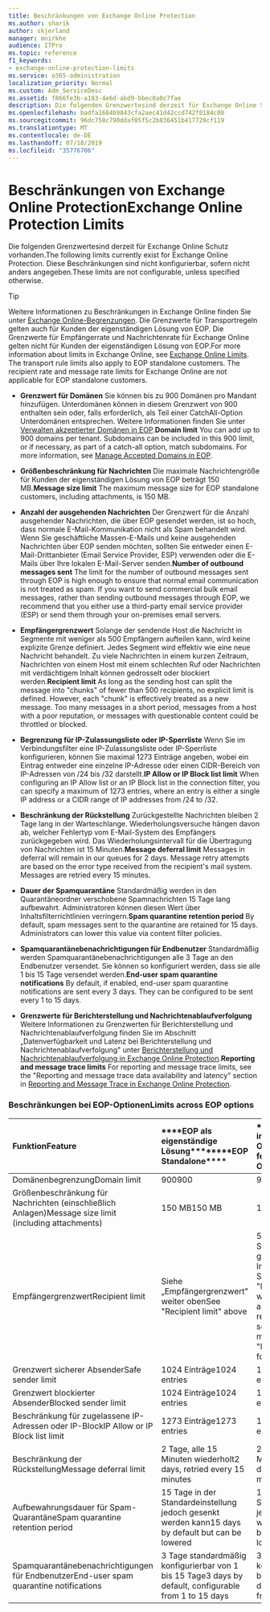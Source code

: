 ```yaml
---
title: Beschränkungen von Exchange Online Protection
ms.author: sharik
author: skjerland
manager: mnirkhe
audience: ITPro
ms.topic: reference
f1_keywords:
- exchange-online-protection-limits
ms.service: o365-administration
localization_priority: Normal
ms.custom: Adm_ServiceDesc
ms.assetid: f866fe3b-a183-4e6d-abd9-bbec0a0c7fae
description: Die folgenden Grenzwertesind derzeit für Exchange Online Schutz vorhanden. Diese Beschränkungen sind nicht konfigurierbar, sofern nicht anders angegeben.
ms.openlocfilehash: badfa1684b9843cfa2aec41d42ccd742f0184c00
ms.sourcegitcommit: 96dc758c790ddaf05f5c2b836451b417729cf119
ms.translationtype: MT
ms.contentlocale: de-DE
ms.lasthandoff: 07/18/2019
ms.locfileid: "35776706"
---
```

# <a name="exchange-online-protection-limits"></a><span data-ttu-id="b853c-104">Beschränkungen von Exchange Online Protection</span><span class="sxs-lookup"><span data-stu-id="b853c-104">Exchange Online Protection Limits</span></span>

<span data-ttu-id="b853c-105">Die folgenden Grenzwertesind derzeit für Exchange Online Schutz vorhanden.</span><span class="sxs-lookup"><span data-stu-id="b853c-105">The following limits currently exist for Exchange Online Protection.</span></span> <span data-ttu-id="b853c-106">Diese Beschränkungen sind nicht konfigurierbar, sofern nicht anders angegeben.</span><span class="sxs-lookup"><span data-stu-id="b853c-106">These limits are not configurable, unless specified otherwise.</span></span> 
  
> [!TIP]
> <span data-ttu-id="b853c-p103">Weitere Informationen zu Beschränkungen in Exchange Online finden Sie unter [Exchange Online-Begrenzungen](../exchange-online-service-description/exchange-online-limits.md). Die Grenzwerte für Transportregeln gelten auch für Kunden der eigenständigen Lösung von EOP. Die Grenzwerte für Empfängerrate und Nachrichtenrate für Exchange Online gelten nicht für Kunden der eigenständigen Lösung von EOP.</span><span class="sxs-lookup"><span data-stu-id="b853c-p103">For more information about limits in Exchange Online, see [Exchange Online Limits](../exchange-online-service-description/exchange-online-limits.md). The transport rule limits also apply to EOP standalone customers. The recipient rate and message rate limits for Exchange Online are not applicable for EOP standalone customers.</span></span> 
  
- <span data-ttu-id="b853c-p104">**Grenzwert für Domänen** Sie können bis zu 900 Domänen pro Mandant hinzufügen. Unterdomänen können in diesem Grenzwert von 900 enthalten sein oder, falls erforderlich, als Teil einer CatchAll-Option Unterdomänen entsprechen. Weitere Informationen finden Sie unter [Verwalten akzeptierter Domänen in EOP](https://go.microsoft.com/fwlink/p/?LinkId=282239).</span><span class="sxs-lookup"><span data-stu-id="b853c-p104">**Domain limit** You can add up to 900 domains per tenant. Subdomains can be included in this 900 limit, or if necessary, as part of a catch-all option, match subdomains. For more information, see [Manage Accepted Domains in EOP](https://go.microsoft.com/fwlink/p/?LinkId=282239).</span></span>
    
- <span data-ttu-id="b853c-113">**Größenbeschränkung für Nachrichten** Die maximale Nachrichtengröße für Kunden der eigenständigen Lösung von EOP beträgt 150 MB.</span><span class="sxs-lookup"><span data-stu-id="b853c-113">**Message size limit** The maximum message size for EOP standalone customers, including attachments, is 150 MB.</span></span> 
    
- <span data-ttu-id="b853c-p105">**Anzahl der ausgehenden Nachrichten** Der Grenzwert für die Anzahl ausgehender Nachrichten, die über EOP gesendet werden, ist so hoch, dass normale E-Mail-Kommunikation nicht als Spam behandelt wird. Wenn Sie geschäftliche Massen-E-Mails und keine ausgehenden Nachrichten über EOP senden möchten, sollten Sie entweder einen E-Mail-Drittanbieter (Email Service Provider, ESP) verwenden oder die E-Mails über Ihre lokalen E-Mail-Server senden.</span><span class="sxs-lookup"><span data-stu-id="b853c-p105">**Number of outbound messages sent** The limit for the number of outbound messages sent through EOP is high enough to ensure that normal email communication is not treated as spam. If you want to send commercial bulk email messages, rather than sending outbound messages through EOP, we recommend that you either use a third-party email service provider (ESP) or send them through your on-premises email servers.</span></span> 
    
- <span data-ttu-id="b853c-p106">**Empfängergrenzwert** Solange der sendende Host die Nachricht in Segmente mit weniger als 500 Empfängern aufteilen kann, wird keine explizite Grenze definiert. Jedes Segment wird effektiv wie eine neue Nachricht behandelt. Zu viele Nachrichten in einem kurzen Zeitraum, Nachrichten von einem Host mit einem schlechten Ruf oder Nachrichten mit verdächtigem Inhalt können gedrosselt oder blockiert werden.</span><span class="sxs-lookup"><span data-stu-id="b853c-p106">**Recipient limit** As long as the sending host can split the message into "chunks" of fewer than 500 recipients, no explicit limit is defined. However, each "chunk" is effectively treated as a new message. Too many messages in a short period, messages from a host with a poor reputation, or messages with questionable content could be throttled or blocked.</span></span> 
    
- <span data-ttu-id="b853c-119">**Begrenzung für IP-Zulassungsliste oder IP-Sperrliste** Wenn Sie im Verbindungsfilter eine IP-Zulassungsliste oder IP-Sperrliste konfigurieren, können Sie maximal 1273 Einträge angeben, wobei ein Eintrag entweder eine einzelne IP-Adresse oder einen CIDR-Bereich von IP-Adressen von /24 bis /32 darstellt.</span><span class="sxs-lookup"><span data-stu-id="b853c-119">**IP Allow or IP Block list limit** When configuring an IP Allow list or an IP Block list in the connection filter, you can specify a maximum of 1273 entries, where an entry is either a single IP address or a CIDR range of IP addresses from /24 to /32.</span></span> 
    
- <span data-ttu-id="b853c-p107">**Beschränkung der Rückstellung** Zurückgestellte Nachrichten bleiben 2 Tage lang in der Warteschlange. Wiederholungsversuche hängen davon ab, welcher Fehlertyp vom E-Mail-System des Empfängers zurückgegeben wird. Das Wiederholungsintervall für die Übertragung von Nachrichten ist 15 Minuten.</span><span class="sxs-lookup"><span data-stu-id="b853c-p107">**Message deferral limit** Messages in deferral will remain in our queues for 2 days. Message retry attempts are based on the error type received from the recipient's mail system. Messages are retried every 15 minutes.</span></span> 
    
- <span data-ttu-id="b853c-p108">**Dauer der Spamquarantäne** Standardmäßig werden in den Quarantäneordner verschobene Spamnachrichten 15 Tage lang aufbewahrt. Administratoren können diesen Wert über Inhaltsfilterrichtlinien verringern.</span><span class="sxs-lookup"><span data-stu-id="b853c-p108">**Spam quarantine retention period** By default, spam messages sent to the quarantine are retained for 15 days. Administrators can lower this value via content filter policies.</span></span> 
    
- <span data-ttu-id="b853c-p109">**Spamquarantänebenachrichtigungen für Endbenutzer** Standardmäßig werden Spamquarantänebenachrichtigungen alle 3 Tage an den Endbenutzer versendet. Sie können so konfiguriert werden, dass sie alle 1 bis 15 Tage versendet werden.</span><span class="sxs-lookup"><span data-stu-id="b853c-p109">**End-user spam quarantine notifications** By default, if enabled, end-user spam quarantine notifications are sent every 3 days. They can be configured to be sent every 1 to 15 days.</span></span> 
    
- <span data-ttu-id="b853c-127">**Grenzwerte für Berichterstellung und Nachrichtenablaufverfolgung** Weitere Informationen zu Grenzwerten für Berichterstellung und Nachrichtenablaufverfolgung finden Sie im Abschnitt „Datenverfügbarkeit und Latenz bei Berichterstellung und Nachrichtenablaufverfolgung" unter [Berichterstellung und Nachrichtenablaufverfolgung in Exchange Online Protection](https://go.microsoft.com/fwlink/?LinkId=394248).</span><span class="sxs-lookup"><span data-stu-id="b853c-127">**Reporting and message trace limits** For reporting and message trace limits, see the "Reporting and message trace data availability and latency" section in [Reporting and Message Trace in Exchange Online Protection](https://go.microsoft.com/fwlink/?LinkId=394248).</span></span>
    
### <a name="limits-across-eop-options"></a><span data-ttu-id="b853c-128">Beschränkungen bei EOP-Optionen</span><span class="sxs-lookup"><span data-stu-id="b853c-128">Limits across EOP options</span></span>

|<span data-ttu-id="b853c-129">**Funktion**</span><span class="sxs-lookup"><span data-stu-id="b853c-129">**Feature**</span></span>|<span data-ttu-id="b853c-130">\*\*\*\*EOP als eigenständige Lösung\*\*\*\*</span><span class="sxs-lookup"><span data-stu-id="b853c-130">\*\*\*\*EOP Standalone\*\*\*\*</span></span>|<span data-ttu-id="b853c-131">\*\*\*\*EOP-Funktionen in Exchange Online\*\*\*\*</span><span class="sxs-lookup"><span data-stu-id="b853c-131">\*\*\*\*EOP features in Exchange Online\*\*\*\*</span></span>|<span data-ttu-id="b853c-132">\*\*\*\*Exchange Enterprise CAL mit Diensten\*\*\*\*</span><span class="sxs-lookup"><span data-stu-id="b853c-132">\*\*\*\*Exchange Enterprise CAL with Services\*\*\*\*</span></span>|
|:-----|:-----|:-----|:-----|
|<span data-ttu-id="b853c-133">Domänenbegrenzung</span><span class="sxs-lookup"><span data-stu-id="b853c-133">Domain limit</span></span>  <br/> |<span data-ttu-id="b853c-134">900</span><span class="sxs-lookup"><span data-stu-id="b853c-134">900</span></span>  <br/> |<span data-ttu-id="b853c-135">900</span><span class="sxs-lookup"><span data-stu-id="b853c-135">900</span></span>  <br/> |<span data-ttu-id="b853c-136">900</span><span class="sxs-lookup"><span data-stu-id="b853c-136">900</span></span>  <br/> |
|<span data-ttu-id="b853c-137">Größenbeschränkung für Nachrichten (einschließlich Anlagen)</span><span class="sxs-lookup"><span data-stu-id="b853c-137">Message size limit (including attachments)</span></span>  <br/> |<span data-ttu-id="b853c-138">150 MB</span><span class="sxs-lookup"><span data-stu-id="b853c-138">150 MB</span></span>  <br/> |<span data-ttu-id="b853c-139">150 MB</span><span class="sxs-lookup"><span data-stu-id="b853c-139">150 MB</span></span>  <br/> |<span data-ttu-id="b853c-140">150 MB</span><span class="sxs-lookup"><span data-stu-id="b853c-140">150 MB</span></span>  <br/> |
|<span data-ttu-id="b853c-141">Empfängergrenzwert</span><span class="sxs-lookup"><span data-stu-id="b853c-141">Recipient limit</span></span>  <br/> |<span data-ttu-id="b853c-142">Siehe „Empfängergrenzwert" weiter oben</span><span class="sxs-lookup"><span data-stu-id="b853c-142">See "Recipient limit" above</span></span>  <br/> |<span data-ttu-id="b853c-143">500 Empfänger beim Senden von einem gehosteten Postfach; Informationen finden Sie unter "Empfängergrenzwert" weiter oben bei anderen Szenarien</span><span class="sxs-lookup"><span data-stu-id="b853c-143">500 recipients when sending from a hosted mailbox; see "Recipient limit" above for other scenarios</span></span>  <br/> |<span data-ttu-id="b853c-144">Siehe „Empfängergrenzwert" weiter oben</span><span class="sxs-lookup"><span data-stu-id="b853c-144">See "Recipient limit" above</span></span>  <br/> |
|<span data-ttu-id="b853c-145">Grenzwert sicherer Absender</span><span class="sxs-lookup"><span data-stu-id="b853c-145">Safe sender limit</span></span>  <br/> |<span data-ttu-id="b853c-146">1024 Einträge</span><span class="sxs-lookup"><span data-stu-id="b853c-146">1024 entries</span></span>  <br/> |<span data-ttu-id="b853c-147">1024 Einträge</span><span class="sxs-lookup"><span data-stu-id="b853c-147">1024 entries</span></span>  <br/> ||
|<span data-ttu-id="b853c-148">Grenzwert blockierter Absender</span><span class="sxs-lookup"><span data-stu-id="b853c-148">Blocked sender limit</span></span>  <br/> |<span data-ttu-id="b853c-149">1024 Einträge</span><span class="sxs-lookup"><span data-stu-id="b853c-149">1024 entries</span></span>  <br/> |<span data-ttu-id="b853c-150">1024 Einträge</span><span class="sxs-lookup"><span data-stu-id="b853c-150">1024 entries</span></span>  <br/> ||
|<span data-ttu-id="b853c-151">Beschränkung für zugelassene IP-Adressen oder IP-Block</span><span class="sxs-lookup"><span data-stu-id="b853c-151">IP Allow or IP Block list limit</span></span>  <br/> |<span data-ttu-id="b853c-152">1273 Einträge</span><span class="sxs-lookup"><span data-stu-id="b853c-152">1273 entries</span></span>  <br/> |<span data-ttu-id="b853c-153">1273 Einträge</span><span class="sxs-lookup"><span data-stu-id="b853c-153">1273 entries</span></span>  <br/> |<span data-ttu-id="b853c-154">1273 Einträge</span><span class="sxs-lookup"><span data-stu-id="b853c-154">1273 entries</span></span>  <br/> |
|<span data-ttu-id="b853c-155">Beschränkung der Rückstellung</span><span class="sxs-lookup"><span data-stu-id="b853c-155">Message deferral limit</span></span>  <br/> |<span data-ttu-id="b853c-156">2 Tage, alle 15 Minuten wiederholt</span><span class="sxs-lookup"><span data-stu-id="b853c-156">2 days, retried every 15 minutes</span></span>  <br/> |<span data-ttu-id="b853c-157">2 Tage, alle 15 Minuten wiederholt</span><span class="sxs-lookup"><span data-stu-id="b853c-157">2 days, retried every 15 minutes</span></span>  <br/> |<span data-ttu-id="b853c-158">2 Tage, alle 15 Minuten wiederholt</span><span class="sxs-lookup"><span data-stu-id="b853c-158">2 days, retried every 15 minutes</span></span>  <br/> |
|<span data-ttu-id="b853c-159">Aufbewahrungsdauer für Spam-Quarantäne</span><span class="sxs-lookup"><span data-stu-id="b853c-159">Spam quarantine retention period</span></span>  <br/> |<span data-ttu-id="b853c-160">15 Tage in der Standardeinstellung jedoch gesenkt werden kann</span><span class="sxs-lookup"><span data-stu-id="b853c-160">15 days by default but can be lowered</span></span>  <br/> |<span data-ttu-id="b853c-161">15 Tage in der Standardeinstellung jedoch gesenkt werden kann</span><span class="sxs-lookup"><span data-stu-id="b853c-161">15 days by default but can be lowered</span></span>  <br/> |<span data-ttu-id="b853c-162">15 Tage in der Standardeinstellung jedoch gesenkt werden kann</span><span class="sxs-lookup"><span data-stu-id="b853c-162">15 days by default but can be lowered</span></span>  <br/> |
|<span data-ttu-id="b853c-163">Spamquarantänebenachrichtigungen für Endbenutzer</span><span class="sxs-lookup"><span data-stu-id="b853c-163">End-user spam quarantine notifications</span></span>  <br/> |<span data-ttu-id="b853c-164">3 Tage standardmäßig konfigurierbar von 1 bis 15 Tage</span><span class="sxs-lookup"><span data-stu-id="b853c-164">3 days by default, configurable from 1 to 15 days</span></span>  <br/> |<span data-ttu-id="b853c-165">3 Tage standardmäßig konfigurierbar von 1 bis 15 Tage</span><span class="sxs-lookup"><span data-stu-id="b853c-165">3 days by default, configurable from 1 to 15 days</span></span>  <br/> |<span data-ttu-id="b853c-166">3 Tage standardmäßig konfigurierbar von 1 bis 15 Tage</span><span class="sxs-lookup"><span data-stu-id="b853c-166">3 days by default, configurable from 1 to 15 days</span></span>  <br/> |
   

